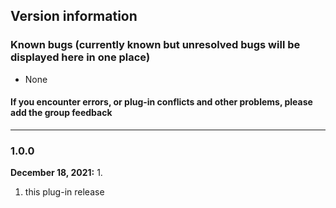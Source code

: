 ## Version information


### Known bugs (currently known but unresolved bugs will be displayed here in one place)
- None

#### If you encounter errors, or plug-in conflicts and other problems, please add the group feedback

------------

### 1.0.0
**December 18, 2021:** 1.
1. this plug-in release